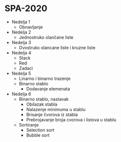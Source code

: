 # SPA-2020

- Nedelja 1
  - Obnavljanje
- Nedelja 2
  - Jednostruko olančane liste
- Nedelja 3
  - Dvostruko olancane liste i kruzne liste
- Nedelja 4
  - Stack
  - Red
  - Zadaci
- Nedelja 5
  - Linarno i binarno trazenje
  - Binarno stablo
    - Dodavanje elemenata
- Nedelja 6
  - Binarno stablo, nastavak
    - Obilazak stabla
    - Nalazenje minimuma u stablu
    - Brisanje čvorova iz stabla
    - Prebrojavanje broja cvorova i listova u stablu
  - Sortiranje
    - Selection sort
    - Bubble sort
    
